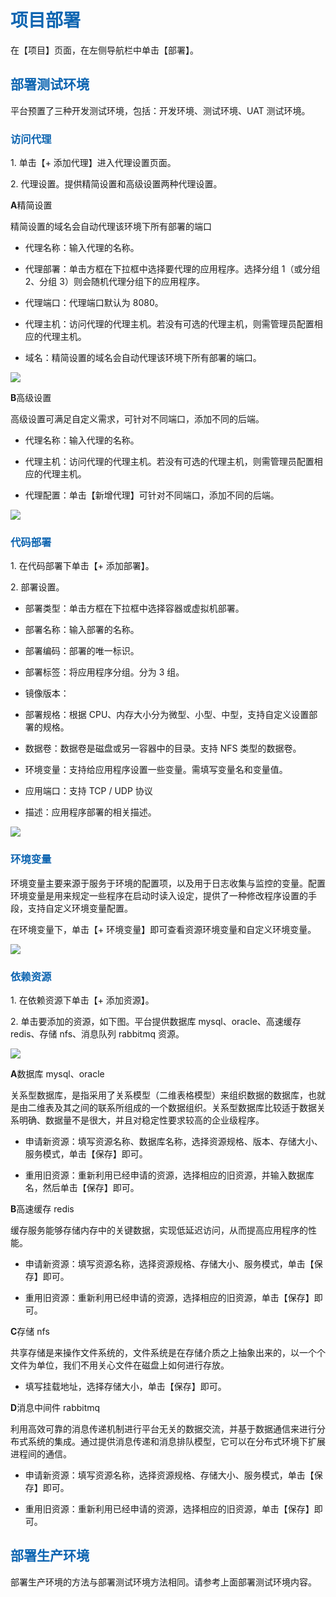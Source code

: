 <h1><font color=#0d65b1>项目部署</font></h1> 
<p>在【项目】页面，在左侧导航栏中单击【部署】。</p>

<h2><font color=#0d65b1>部署测试环境</font></h2> 
<p>平台预置了三种开发测试环境，包括：开发环境、测试环境、UAT 测试环境。</p>
<h3><font color=#0d65b1>访问代理</font></h3> 
<p>1. 单击【+ 添加代理】进入代理设置页面。</p>
<p>2. 代理设置。提供精简设置和高级设置两种代理设置。</p>
<p><b>A</b>精简设置</p>
<p>精简设置的域名会自动代理该环境下所有部署的端口</p>
<ul>
<li><p>代理名称：输入代理的名称。</p></li>
<li><p>代理部署：单击方框在下拉框中选择要代理的应用程序。选择分组 1（或分组 2、分组 3）则会随机代理分组下的应用程序。</p></li>
<li><p>代理端口：代理端口默认为 8080。</p></li>
<li><p>代理主机：访问代理的代理主机。若没有可选的代理主机，则需管理员配置相应的代理主机。</p></li>
<li><p>域名：精简设置的域名会自动代理该环境下所有部署的端口。</p></li>
</ul>
<img src="http://upload.ouliu.net/i/20171121160234vyml9.png"  class="mark-l"/>
<p><b>B</b>高级设置</p>
<p>高级设置可满足自定义需求，可针对不同端口，添加不同的后端。</p>
<ul>
<li><p>代理名称：输入代理的名称。</p></li>
<li><p>代理主机：访问代理的代理主机。若没有可选的代理主机，则需管理员配置相应的代理主机。</p></li>
<li><p>代理配置：单击【新增代理】可针对不同端口，添加不同的后端。</p></li>
</ul>
<img src="http://upload.ouliu.net/i/20171121170012nn583.png"  class="mark-l"/>


<h3><font color=#0d65b1>代码部署</font></h3> 
<p>1. 在代码部署下单击【+ 添加部署】。</p>
<p>2. 部署设置。</p>
<ul>
<li><p>部署类型：单击方框在下拉框中选择容器或虚拟机部署。</p></li>
<li><p>部署名称：输入部署的名称。</p></li>
<li><p>部署编码：部署的唯一标识。</p></li>
<li><p>部署标签：将应用程序分组。分为 3 组。</p></li>
<li><p>镜像版本：</p></li>
<li><p>部署规格：根据 CPU、内存大小分为微型、小型、中型，支持自定义设置部署的规格。</p></li>
<li><p>数据卷：数据卷是磁盘或另一容器中的目录。支持 NFS 类型的数据卷。</p></li>
<li><p>环境变量：支持给应用程序设置一些变量。需填写变量名和变量值。</p></li>
<li><p>应用端口：支持 TCP / UDP 协议</p></li>
<li><p>描述：应用程序部署的相关描述。</p></li>
</ul>
<img src="http://upload.ouliu.net/i/20171121171018qbzks.png"  class="mark-l"/>

<h3><font color=#0d65b1>环境变量</font></h3> 
<p>环境变量主要来源于服务于环境的配置项，以及用于日志收集与监控的变量。配置环境变量是用来规定一些程序在启动时读入设定，提供了一种修改程序设置的手段，支持自定义环境变量配置。</p>
<p>在环境变量下，单击【+ 环境变量】即可查看资源环境变量和自定义环境变量。</p>
<img src="http://upload.ouliu.net/i/20171122114553t77m5.png"  class="mark-l"/>

<h3><font color=#0d65b1>依赖资源</font></h3> 
<p>1. 在依赖资源下单击【+ 添加资源】。</p>
<p>2. 单击要添加的资源，如下图。平台提供数据库 mysql、oracle、高速缓存 redis、存储 nfs、消息队列 rabbitmq 资源。</p>
<img src="http://upload.ouliu.net/i/20171122120013ax1lw.png"  class="mark-l"/>
<p></p>

<p><b>A</b>数据库 mysql、oracle</p>
<p>关系型数据库，是指采用了关系模型（二维表格模型）来组织数据的数据库，也就是由二维表及其之间的联系所组成的一个数据组织。关系型数据库比较适于数据关系明确、数据量不是很大，并且对稳定性要求较高的企业级程序。</p>
<ul>
<li><p>申请新资源：填写资源名称、数据库名称，选择资源规格、版本、存储大小、服务模式，单击【保存】即可。</p></li>
<li><p>重用旧资源：重新利用已经申请的资源，选择相应的旧资源，并输入数据库名，然后单击【保存】即可。</p></li>
</ul>
<p><b>B</b>高速缓存 redis</p>
<p>缓存服务能够存储内存中的关键数据，实现低延迟访问，从而提高应用程序的性能。</p>
<ul>
<li><p>申请新资源：填写资源名称，选择资源规格、存储大小、服务模式，单击【保存】即可。</p></li>
<li><p>重用旧资源：重新利用已经申请的资源，选择相应的旧资源，单击【保存】即可。</p></li>
</ul>

<p><b>C</b>存储 nfs</p>
<p>共享存储是来操作文件系统的，文件系统是在存储介质之上抽象出来的，以一个个文件为单位，我们不用关心文件在磁盘上如何进行存放。</p>
<ul>
<li><p>填写挂载地址，选择存储大小，单击【保存】即可。</p></li>
</ul>
<p><b>D</b>消息中间件 rabbitmq</p>
<p>利用高效可靠的消息传递机制进行平台无关的数据交流，并基于数据通信来进行分布式系统的集成。通过提供消息传递和消息排队模型，它可以在分布式环境下扩展进程间的通信。</p>
<ul>
<li><p>申请新资源：填写资源名称，选择资源规格、存储大小、服务模式，单击【保存】即可。</p></li>
<li><p>重用旧资源：重新利用已经申请的资源，选择相应的旧资源，单击【保存】即可。</p></li>
</ul>



<h2><font color=#0d65b1>部署生产环境</font></h2> 
<p>部署生产环境的方法与部署测试环境方法相同。请参考上面部署测试环境内容。</p>